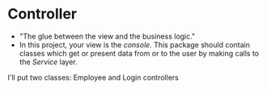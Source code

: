 # Controller
* "The glue between the view and the business logic."
* In this project, your view is the *console*. This package should contain classes which get or present data from or to the user by making calls to the *Service* layer.

I'll put two classes: Employee and Login controllers
